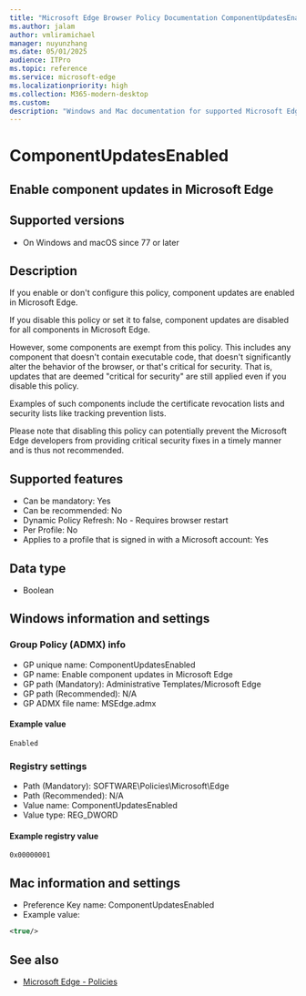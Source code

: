 ```yaml
---
title: "Microsoft Edge Browser Policy Documentation ComponentUpdatesEnabled"
ms.author: jalam
author: vmliramichael
manager: nuyunzhang
ms.date: 05/01/2025
audience: ITPro
ms.topic: reference
ms.service: microsoft-edge
ms.localizationpriority: high
ms.collection: M365-modern-desktop
ms.custom:
description: "Windows and Mac documentation for supported Microsoft Edge Browser policy: Enable component updates in Microsoft Edge"
---
```


<!--THIS FILE IS AUTOMATICALLY GENERATED. MANUAL CHANGES WILL BE OVERWRITTEN.-->
<!--Please contact the Microsoft Edge Manageability team with any questions.-->

# ComponentUpdatesEnabled

## Enable component updates in Microsoft Edge


## Supported versions

- On Windows and macOS since 77 or later

## Description

If you enable or don't configure this policy, component updates are enabled in Microsoft Edge.

If you disable this policy or set it to false, component updates are disabled for all components in Microsoft Edge.

However, some components are exempt from this policy. This includes any component that doesn't contain executable code, that doesn't significantly alter the behavior of the browser, or that's critical for security. That is, updates that are deemed "critical for security" are still applied even if you disable this policy.

Examples of such components include the certificate revocation lists and security lists like tracking prevention lists.

Please note that disabling this policy can potentially prevent the Microsoft Edge developers from providing critical security fixes in a timely manner and is thus not recommended.

## Supported features

- Can be mandatory: Yes
- Can be recommended: No
- Dynamic Policy Refresh: No - Requires browser restart
- Per Profile: No
- Applies to a profile that is signed in with a Microsoft account: Yes

## Data type

- Boolean

## Windows information and settings

### Group Policy (ADMX) info

- GP unique name: ComponentUpdatesEnabled
- GP name: Enable component updates in Microsoft Edge
- GP path (Mandatory): Administrative Templates/Microsoft Edge
- GP path (Recommended): N/A
- GP ADMX file name: MSEdge.admx

#### Example value

```
Enabled
```

### Registry settings

- Path (Mandatory): SOFTWARE\Policies\Microsoft\Edge
- Path (Recommended): N/A
- Value name: ComponentUpdatesEnabled
- Value type: REG_DWORD

#### Example registry value

```
0x00000001
```


## Mac information and settings

- Preference Key name: ComponentUpdatesEnabled
- Example value:

```xml
<true/>
```

## See also
- [Microsoft Edge - Policies](../microsoft-edge-policies.md)
